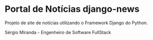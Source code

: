 Portal de Notícias django-news
===========

Projeto de site de notícias utilizando o Framework Django do Python.

Sérgio Miranda - Engenheiro de Software FullStack
